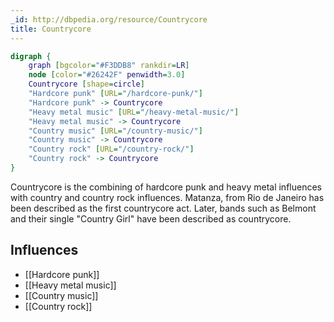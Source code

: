 ```yaml
---
_id: http://dbpedia.org/resource/Countrycore
title: Countrycore
---
```


```dot
digraph {
	graph [bgcolor="#F3DDB8" rankdir=LR]
	node [color="#26242F" penwidth=3.0]
	Countrycore [shape=circle]
	"Hardcore punk" [URL="/hardcore-punk/"]
	"Hardcore punk" -> Countrycore
	"Heavy metal music" [URL="/heavy-metal-music/"]
	"Heavy metal music" -> Countrycore
	"Country music" [URL="/country-music/"]
	"Country music" -> Countrycore
	"Country rock" [URL="/country-rock/"]
	"Country rock" -> Countrycore
}
```

Countrycore is the combining of hardcore punk and heavy metal influences with country and country rock influences. Matanza, from Rio de Janeiro has been described as the first countrycore act. Later, bands such as Belmont and their single "Country Girl" have been described as countrycore.

## Influences
- [[Hardcore punk]]
- [[Heavy metal music]]
- [[Country music]]
- [[Country rock]]
